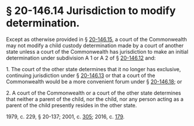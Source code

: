# § 20-146.14 Jurisdiction to modify determination.

<p>Except as otherwise provided in § <a href='http://law.lis.virginia.gov/vacode/20-146.15/'>20-146.15</a>, a court of the Commonwealth may not modify a child custody determination made by a court of another state unless a court of the Commonwealth has jurisdiction to make an initial determination under subdivision A 1 or A 2 of § <a href='http://law.lis.virginia.gov/vacode/20-146.12/'>20-146.12</a> and:</p><p>1. The court of the other state determines that it no longer has exclusive, continuing jurisdiction under § <a href='http://law.lis.virginia.gov/vacode/20-146.13/'>20-146.13</a> or that a court of the Commonwealth would be a more convenient forum under § <a href='http://law.lis.virginia.gov/vacode/20-146.18/'>20-146.18</a>; or</p><p>2. A court of the Commonwealth or a court of the other state determines that neither a parent of the child, nor the child, nor any person acting as a parent of the child presently resides in the other state.</p><p>1979, c. 229, § 20-137; 2001, c. <a href='http://lis.virginia.gov/cgi-bin/legp604.exe?011+ful+CHAP0305'>305</a>; 2016, c. <a href='http://lis.virginia.gov/cgi-bin/legp604.exe?161+ful+CHAP0179'>179</a>.</p>